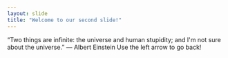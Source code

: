 ```yaml
---
layout: slide
title: "Welcome to our second slide!"
---
```

“Two things are infinite: the universe and human stupidity; and I'm not sure about the universe.” 
― Albert Einstein
Use the left arrow to go back!
